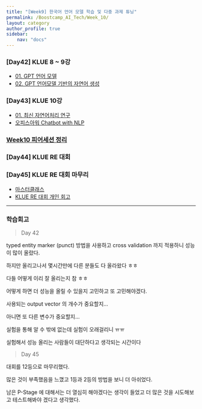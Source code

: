 ```yaml
---
title: "[Week9] 한국어 언어 모델 학습 및 다중 과제 튜닝"
permalink: /Boostcamp_AI_Tech/Week_10/
layout: category
author_profile: true
sidebar:
    nav: "docs"
---
```


### [Day42] KLUE 8 ~ 9강

- [01. GPT 언어 모델]({{site.url}}/boostcamp_ai_tech/week_10/day_42/01.-GPT-Language-Model/)
- [02. GPT 언어모델 기반의 자연어 생성]({{site.url}}/boostcamp_ai_tech/week_10/day_42/02.-NLG-based-GPT-Language-Model/)

### [Day43] KLUE 10강

- [01. 최신 자연어처리 연구]({{site.url}}/boostcamp_ai_tech/week_10/day_43/01.-Recent-NLP-Study/)
- [오피스아워 Chatbot with NLP]({{site.url}}/boostcamp_ai_tech/week_10/day_43/OfficeHour-Chatbot-With-NLP/)

### [Week10 피어세션 정리](https://github.com/sangmandu/SangSangPlus/tree/main/Meet-up%20log/Week%202)

### [Day44] KLUE RE 대회

### [Day45] KLUE RE 대회 마무리

- [마스터클래스]({{site.url}}/boostcamp_ai_tech/week_10/day_45/MasterClass-KimSunghyun-Master/)
- [KLUE RE 대회 개인 회고]({{site.url}}/boostcamp_ai_tech/week_10/day_45/P-Stage-level-2-KLUE-Relation-Extraction/)
 
---
### 학습회고

> Day 42

typed entity marker (punct) 방법을 사용하고 cross validation 까지 적용하니 성능이 많이 
올랐다.

하지만 올리고나서 몇시간만에 다른 분들도 다 올라왔다 ㅎㅎ

다들 어떻게 이리 잘 올리는지 참 ㅎㅎ

어떻게 하면 더 성능을 올릴 수 있을지 고민하고 또 고민해야겠다.

사용되는 output vector 의 개수가 중요할지...

아니면 또 다른 변수가 중요할지...

실험을 통해 알 수 밖에 없는데 실험이 오래걸리니 ㅠㅠ

실험해서 성능 올리는 사람들이 대단하다고 생각되는 시간이다

> Day 45

대회를 12등으로 마무리했다.

많은 것이 부족했음을 느꼈고 1등과 2등의 방법을 보니 더 아쉬었다.

남은 P-Stage 에 대해서는 더 열심히 해야겠다는 생각이 들었고 더 많은 것을 시도해보고 테스트해봐야 겠다고
생각했다.
